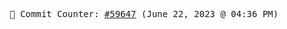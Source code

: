 <p align="center">
    <samp>
        📮 Commit Counter: <a href="https://github.com/Javascript-void0/Javascript-void0/commits/main">#59647</a> (June 22, 2023 @ 04:36 PM)
    </samp>
</p>